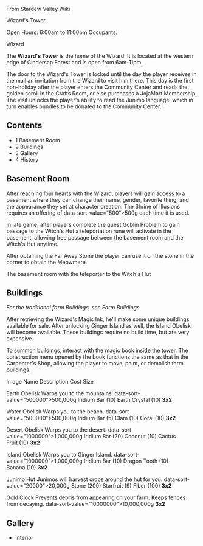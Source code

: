 From Stardew Valley Wiki

Wizard's Tower

Open Hours: 6:00am to 11:00pm Occupants:

Wizard

The **Wizard's Tower** is the home of the Wizard. It is located at the western edge of Cindersap Forest and is open from 6am-11pm.

The door to the Wizard's Tower is locked until the day the player receives in the mail an invitation from the Wizard to visit him there. This day is the first non-holiday after the player enters the Community Center and reads the golden scroll in the Crafts Room, or else purchases a JojaMart Membership. The visit unlocks the player's ability to read the Junimo language, which in turn enables bundles to be donated to the Community Center.

## Contents

- 1 Basement Room
- 2 Buildings
- 3 Gallery
- 4 History

## Basement Room

After reaching four hearts with the Wizard, players will gain access to a basement where they can change their name, gender, favorite thing, and the appearance they set at character creation. The Shrine of Illusions requires an offering of data-sort-value="500"&gt;500g each time it is used.

In late game, after players complete the quest Goblin Problem to gain passage to the Witch's Hut a teleportation rune will activate in the basement, allowing free passage between the basement room and the Witch's Hut anytime.

After obtaining the Far Away Stone the player can use it on the stone in the corner to obtain the Meowmere.

The basement room with the teleporter to the Witch's Hut

## Buildings

*For the traditional farm Buildings, see Farm Buildings.*

After retrieving the Wizard's Magic Ink, he'll make some unique buildings available for sale. After unlocking Ginger Island as well, the Island Obelisk will become available. These buildings require no build time, but are very expensive.

To summon buildings, interact with the magic book inside the tower. The construction menu opened by the book functions the same as that in the Carpenter's Shop, allowing the player to move, paint, or demolish farm buildings.

Image Name Description Cost Size

Earth Obelisk Warps you to the mountains. data-sort-value="500000"&gt;500,000g Iridium Bar (10) Earth Crystal (10) **3x2**

Water Obelisk Warps you to the beach. data-sort-value="500000"&gt;500,000g Iridium Bar (5) Clam (10) Coral (10) **3x2**

Desert Obelisk Warps you to the desert. data-sort-value="1000000"&gt;1,000,000g Iridium Bar (20) Coconut (10) Cactus Fruit (10) **3x2**

Island Obelisk Warps you to Ginger Island. data-sort-value="1000000"&gt;1,000,000g Iridium Bar (10) Dragon Tooth (10) Banana (10) **3x2**

Junimo Hut Junimos will harvest crops around the hut for you. data-sort-value="20000"&gt;20,000g Stone (200) Starfruit (9) Fiber (100) **3x2**

Gold Clock Prevents debris from appearing on your farm. Keeps fences from decaying. data-sort-value="10000000"&gt;10,000,000g **3x2**

## Gallery

- Interior